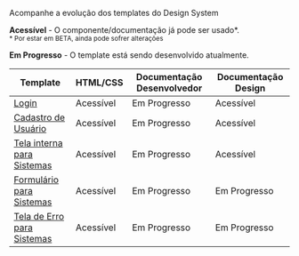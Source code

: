 Acompanhe a evolução dos templates do Design System

<p>
    <i checks="fas fa-check text-success"></i>
    <strong>Acessível</strong> - O componente/documentação já pode ser usado*.
    <br />
    <small>* Por estar em BETA, ainda pode sofrer alterações</small>
</p>

<p>
    <i class="fas fa-sync text-orange"></i>
    <strong>Em Progresso</strong> - O template está sendo desenvolvido atualmente.
</p>

<div class="br-table">
    <div class="table">
        <table>
            <thead>
                <tr>
                    <th>Template</th>
                    <th class="text-center">HTML/CSS</th>
                    <th class="text-center">Documentação Desenvolvedor</th>
                    <th class="text-center">Documentação Design</th>
                </tr>
            </thead>
            <tbody>
                <tr>
                    <td><a href="/ds/templates/login">Login</a></td>
                    <td class="text-center">
                        <i class="fas fa-check text-success"></i
                        ><span class="sr-only">Acessível</span>
                    </td>
                    <td class="text-center">
                        <i class="fas fa-sync text-orange"></i
                        ><span class="sr-only">Em Progresso</span>
                    </td>
                    <td class="text-center">
                        <i class="fas fa-check text-success"></i
                        ><span class="sr-only">Acessível</span>
                    </td>
                </tr>
                <tr>
                    <td><a href="/ds/templates/signin">Cadastro de Usuário</a></td>
                    <td class="text-center">
                        <i class="fas fa-check text-success"></i
                        ><span class="sr-only">Acessível</span>
                    </td>
                    <td class="text-center">
                        <i class="fas fa-sync text-orange"></i
                        ><span class="sr-only">Em Progresso</span>
                    </td>
                    <td class="text-center">
                        <i class="fas fa-check text-success"></i
                        ><span class="sr-only">Acessível</span>
                    </td>
                </tr>
                <tr>
                    <td><a href="/ds/templates/page">Tela interna para Sistemas</a></td>
                    <td class="text-center">
                        <i class="fas fa-check text-success"></i
                        ><span class="sr-only">Acessível</span>
                    </td>
                    <td class="text-center">
                        <i class="fas fa-sync text-orange"></i
                        ><span class="sr-only">Em Progresso</span>
                    </td>
                    <td class="text-center">
                        <i class="fas fa-check text-success"></i
                        ><span class="sr-only">Acessível</span>
                    </td>
                </tr>
                <tr>
                    <td><a href="/ds/templates/crud">Formulário para Sistemas</a></td>
                    <td class="text-center">
                        <i class="fas fa-check text-success"></i
                        ><span class="sr-only">Acessível</span>
                    </td>
                    <td class="text-center">
                        <i class="fas fa-sync text-orange"></i
                        ><span class="sr-only">Em Progresso</span>
                    </td>
                    <td class="text-center">
                        <i class="fas fa-sync text-orange"></i
                        ><span class="sr-only">Em Progresso</span>
                    </td>
                </tr>
                <tr>
                    <td><a href="/ds/templates/not-found">Tela de Erro para Sistemas</a></td>
                    <td class="text-center">
                        <i class="fas fa-check text-success"></i
                        ><span class="sr-only">Acessível</span>
                    </td>
                    <td class="text-center">
                        <i class="fas fa-sync text-orange"></i
                        ><span class="sr-only">Em Progresso</span>
                    </td>
                    <td class="text-center">
                        <i class="fas fa-sync text-orange"></i
                        ><span class="sr-only">Em Progresso</span>
                    </td>
                </tr>
            </tbody>
        </table>
    </div>
</div>
